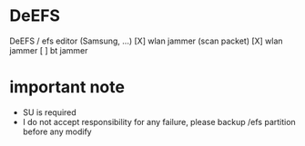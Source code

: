 # DeEFS
DeEFS / efs editor (Samsung, ...)
[X] wlan jammer (scan packet)
[X] wlan jammer
[ ] bt jammer
# important note
+ SU is required
+ I do not accept responsibility for any failure, please backup /efs partition before any modify
